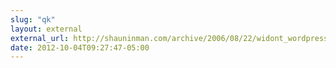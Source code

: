 ```yaml
---
slug: "qk"
layout: external
external_url: http://shauninman.com/archive/2006/08/22/widont_wordpress_plugin
date: 2012-10-04T09:27:47-05:00
---
```

